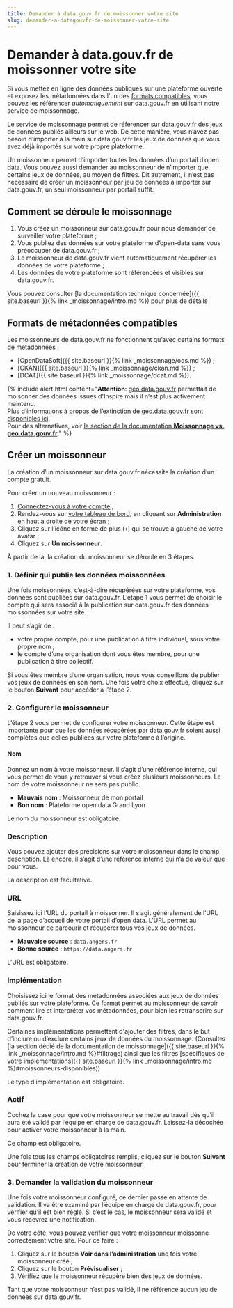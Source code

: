 ```yaml
---
title: Demander à data.gouv.fr de moissonner votre site
slug: demander-a-datagouvfr-de-moissonner-votre-site
---
```


# Demander à data.gouv.fr de moissonner votre site

Si vous mettez en ligne des données publiques sur une plateforme ouverte et exposez les métadonnées dans l'un des [formats compatibles](#formats-de-métadonnées-compatibles), vous pouvez les référencer _automatiquement_ sur data.gouv.fr en utilisant notre service de moissonnage.

Le service de moissonnage permet de référencer sur data.gouv.fr des jeux de données publiés ailleurs sur le web. De cette manière, vous n’avez pas besoin d’importer à la main sur data.gouv.fr les jeux de données que vous avez déjà importés sur votre propre plateforme.

Un moissonneur permet d’importer toutes les données d’un portail d’open data. Vous pouvez aussi demander au moissonneur de n’importer que certains jeux de données, au moyen de filtres. Dit autrement, il n’est pas nécessaire de créer un moissonneur par jeu de données à importer sur data.gouv.fr, un seul moissonneur par portail suffit.

## Comment se déroule le moissonnage

1. Vous créez un moissonneur sur data.gouv.fr pour nous demander de surveiller votre plateforme ;
2. Vous publiez des données sur votre plateforme d’open-data sans vous préoccuper de data.gouv.fr ;
3. Le moissonneur de data.gouv.fr vient automatiquement récupérer les données de votre plateforme ;
4. Les données de votre plateforme sont référencées et visibles sur data.gouv.fr.

Vous pouvez consulter [la documentation technique concernée]({{ site.baseurl }}{% link _moissonnage/intro.md %}) pour plus de détails

## Formats de métadonnées compatibles

Les moissonneurs de data.gouv.fr ne fonctionnent qu’avec certains formats de métadonnées :

- [OpenDataSoft]({{ site.baseurl }}{% link _moissonnage/ods.md %}) ;
- [CKAN]({{ site.baseurl }}{% link _moissonnage/ckan.md %}) ;
- [DCAT]({{ site.baseurl }}{% link _moissonnage/dcat.md %}).

{% include alert.html content="<b>Attention</b>: [geo.data.gouv.fr](https://geo.data.gouv.fr) permettait de moisonner des données issues d'Inspire mais il n’est plus activement maintenu. <br>Plus d’informations à propos [de l’extinction de geo.data.gouv.fr sont disponibles ici](https://www.data.gouv.fr/fr/posts/extinction-de-geo-data-gouv-fr/).<br>Pour des alternatives, voir [la section de la documentation **Moissonnage vs. geo.data.gouv.fr**](/moissonnage/intro/#moissonnage-vs-geodatagouvfr)." %}

## Créer un moissonneur

La création d’un moissonneur sur data.gouv.fr nécessite la création d’un compte gratuit.

Pour créer un nouveau moissonneur :

1. [Connectez-vous à votre compte](https://www.data.gouv.fr/fr/login) ;
2. Rendez-vous sur [votre tableau de bord](https://www.data.gouv.fr/fr/admin/), en cliquant sur **Administration** en haut à droite de votre écran ;
3. Cliquez sur l’icône en forme de plus (`+`) qui se trouve à gauche de votre avatar ;
4. Cliquez sur **Un moissonneur**.

À partir de là, la création du moissonneur se déroule en 3 étapes.

### 1. Définir qui publie les données moissonnées

Une fois moissonnées, c’est-à-dire récupérées sur votre plateforme, vos données sont publiées sur data.gouv.fr. L’étape 1 vous permet de choisir le compte qui sera associé à la publication sur data.gouv.fr des données moissonnées sur votre site.

Il peut s’agir de :

- votre propre compte, pour une publication à titre individuel, sous votre propre nom ;
- le compte d’une organisation dont vous êtes membre, pour une publication à titre collectif.

Si vous êtes membre d’une organisation, nous vous conseillons de publier vos jeux de données en son nom. Une fois votre choix effectué, cliquez sur le bouton **Suivant** pour accéder à l’étape 2.

### 2. Configurer le moissonneur

L’étape 2 vous permet de configurer votre moissonneur. Cette étape est importante pour que les données récupérées par data.gouv.fr soient aussi complètes que celles publiées sur votre plateforme à l’origine.

#### Nom

Donnez un nom à votre moissonneur. Il s’agit d’une référence interne, qui vous permet de vous y retrouver si vous créez plusieurs moissonneurs. Le nom de votre moissonneur ne sera pas public.

- **Mauvais nom** : Moissonneur de mon portail
- **Bon nom** : Plateforme open data Grand Lyon

Le nom du moissonneur est obligatoire.

### Description

Vous pouvez ajouter des précisions sur votre moissonneur dans le champ description. Là encore, il s’agit d’une référence interne qui n’a de valeur que pour vous.

La description est facultative.

### URL

Saisissez ici l’URL du portail à moissonner. Il s’agit généralement de l’URL de la page d’accueil de votre portail d’open data. L’URL permet au moissonneur de parcourir et récupérer tous vos jeux de données.

- **Mauvaise source** : `data.angers.fr`
- **Bonne source** : `https://data.angers.fr`

L’URL est obligatoire.

### Implémentation

Choisissez ici le format des métadonnées associées aux jeux de données publiés sur votre plateforme. Ce format permet au moissonneur de savoir comment lire et interpréter vos métadonnées, pour bien les retranscrire sur data.gouv.fr.

Certaines implémentations permettent d'ajouter des filtres, dans le but d’inclure ou d’exclure certains jeux de données du moissonnage. (Consultez [la section dédié de la documentation de moissonnage]({{ site.baseurl }}{% link _moissonnage/intro.md %}#filtrage) ainsi que les filtres [spécifiques de votre implémentations]({{ site.baseurl }}{% link _moissonnage/intro.md %}#moissonneurs-disponibles))

Le type d’implémentation est obligatoire.

### Actif

Cochez la case pour que votre moissonneur se mette au travail dès qu’il aura été validé par l’équipe en charge de data.gouv.fr. Laissez-la décochée pour activer votre moissonneur à la main.

Ce champ est obligatoire.

Une fois tous les champs obligatoires remplis, cliquez sur le bouton **Suivant** pour terminer la création de votre moissonneur.

### 3. Demander la validation du moissonneur

Une fois votre moissonneur configuré, ce dernier passe en attente de validation. Il va être examiné par l’équipe en charge de data.gouv.fr, pour vérifier qu’il est bien réglé. Si c’est le cas, le moissonneur sera validé et vous recevrez une notification.

De votre côté, vous pouvez vérifier que votre moissonneur moissonne correctement votre site. Pour ce faire :

1. Cliquez sur le bouton **Voir dans l’administration** une fois votre moissonneur créé ;
2. Cliquez sur le bouton **Prévisualiser** ;
3. Vérifiez que le moissonneur récupère bien des jeux de données.

Tant que votre moissonneur n’est pas validé, il ne référence aucun jeu de données sur data.gouv.fr.
